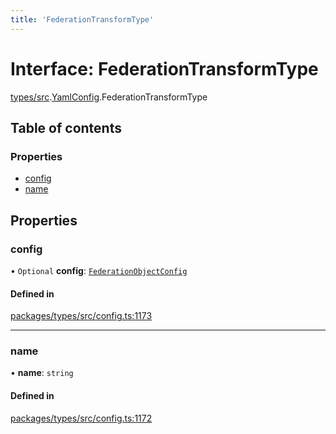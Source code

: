 ```yaml
---
title: 'FederationTransformType'
---
```


# Interface: FederationTransformType

[types/src](../modules/types_src).[YamlConfig](../modules/types_src.YamlConfig).FederationTransformType

## Table of contents

### Properties

- [config](types_src.YamlConfig.FederationTransformType#config)
- [name](types_src.YamlConfig.FederationTransformType#name)

## Properties

### config

• `Optional` **config**: [`FederationObjectConfig`](types_src.YamlConfig.FederationObjectConfig)

#### Defined in

[packages/types/src/config.ts:1173](https://github.com/Urigo/graphql-mesh/blob/master/packages/types/src/config.ts#L1173)

___

### name

• **name**: `string`

#### Defined in

[packages/types/src/config.ts:1172](https://github.com/Urigo/graphql-mesh/blob/master/packages/types/src/config.ts#L1172)
